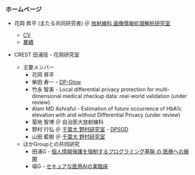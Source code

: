 ###  ホームページ

* 花岡 昇平 (主たる共同研究者) ＠  [放射線科 画像情報処理解析研究室](http://www.ut-radiology.umin.jp/ical/)
  * [CV](https://1drv.ms/w/s!AsqSQ39DdrGCg-5M5j3wuuh_IyPwPQ?e=1GGkOt)
  * [業績](https://scholar.google.co.jp/citations?user=nFY-j3QAAAAJ&hl=en)

* CREST 田浦班 - 花岡研究室
  * 主要メンバー
    * 花岡 昇平
    * 柴田 寿一 - [DP-Glow](https://www.mdpi.com/2076-3417/13/18/10132) 
    * 竹永 智美 - Local differential privacy protection for multi-dimensional medical checkup data: real-world validation (under review)
    * Alam MD Ashraful - Estimation of future occurrence of HbA1c elevation with and without Differential Privacy (under review)
    * 菊地 智博 ＠ 自治医大放射線科
    * 野村 行弘 ＠ [千葉大 野村研究室](https://www.cfme.chiba-u.jp/staff/detail.php?index=nomura) - [DPSGD](https://1drv.ms/i/s!AsqSQ39DdrGCjagndybXE2nYbw9F-A?e=f16Qss)
    * 山田 藍樹 ＠ [千葉大 野村研究室](https://www.cfme.chiba-u.jp/staff/detail.php?index=nomura)
  * ほかGroupとの共同研究
    * 田浦G - [個人情報保護を強制するプログラミング基盤 の 医療への展開](https://1drv.ms/i/s!AsqSQ39DdrGCjaglCXbwSSrg55AjkA?e=LaFvEf)
    * 塙G - [セキュアな医用AIの実臨床](https://1drv.ms/i/s!AsqSQ39DdrGCjagm0QqeC-V-sBWiJA?e=VGgJRV)
